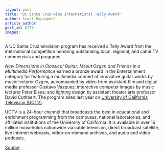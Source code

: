```yaml
---
layout: post
title: "UC Santa Cruz wins international Telly Award"
author: Scott Rappaport
article_author: 
post_id: 6779
images:
---
```


<a name="content" id="content"></a>
<p>
  A UC Santa Cruz television program has received a Telly Award from the international competition honoring outstanding local, regional, and cable TV commercials and programs.
</p>
<p>
  <i>New Dimensions in Classical Guitar: Mesut Ozgen and Friends in a Multimedia Performance</i> earned a bronze award in the Entertainment category for featuring a multimedia concert of innovative guitar works by music lecturer Ozgen, accompanied by video from assistant film and digital media professor Gustavo Vazquez; interactive computer images by music lecturer Peter Elsea; and lighting design by assistant theater arts professor David Cuthbert. The program aired last year on <a href="http://www.uctv.tv/">University of California Television (UCTV)</a>.
</p>
<p>
  UCTV is a 24-hour channel that broadcasts the best in educational and enrichment programming from the campuses, national laboratories, and affiliated institutions of the University of California. It is available in over 16 million households nationwide via cable television, direct broadcast satellite, live Internet webcasts, video-on-demand archives, and audio and video podcasts.
</p>
<p><a href="http://www1.ucsc.edu/currents/05-06/03-20/telly.asp" title="Permalink to telly">Source</a></p>
